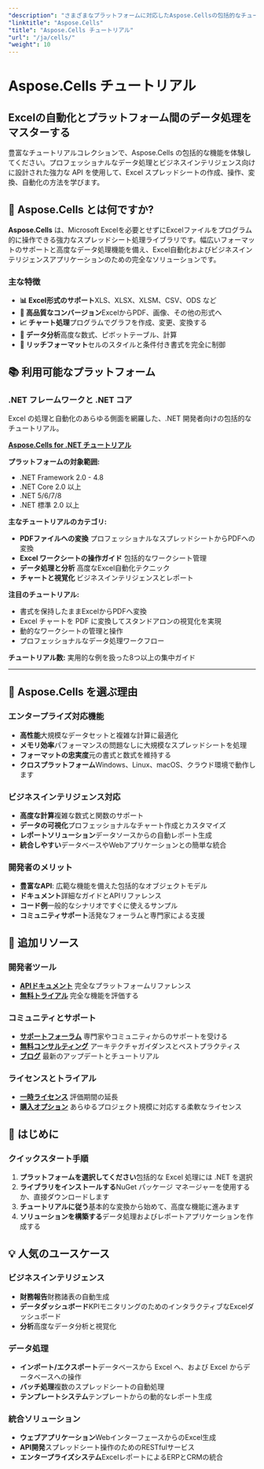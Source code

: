 ```yaml
---
"description": "さまざまなプラットフォームに対応したAspose.Cellsの包括的なチュートリアルとガイド。豊富なチュートリアルコレクションで、Excelスプレッドシートの処理、自動化、データ操作をマスターしましょう。"
"linktitle": "Aspose.Cells"
"title": "Aspose.Cells チュートリアル"
"url": "/ja/cells/"
"weight": 10
---
```


# Aspose.Cells チュートリアル

## Excelの自動化とプラットフォーム間のデータ処理をマスターする

豊富なチュートリアルコレクションで、Aspose.Cells の包括的な機能を体験してください。プロフェッショナルなデータ処理とビジネスインテリジェンス向けに設計された強力な API を使用して、Excel スプレッドシートの作成、操作、変換、自動化の方法を学びます。

## 🚀 Aspose.Cells とは何ですか?

**Aspose.Cells** は、Microsoft Excelを必要とせずにExcelファイルをプログラム的に操作できる強力なスプレッドシート処理ライブラリです。幅広いフォーマットのサポートと高度なデータ処理機能を備え、Excel自動化およびビジネスインテリジェンスアプリケーションのための完全なソリューションです。

### 主な特徴
- **📊 Excel形式のサポート**XLS、XLSX、XLSM、CSV、ODS など
- **🔄 高品質なコンバージョン**ExcelからPDF、画像、その他の形式へ
- **📈 チャート処理**プログラムでグラフを作成、変更、変換する
- **💾 データ分析**高度な数式、ピボットテーブル、計算
- **🎨 リッチフォーマット**セルのスタイルと条件付き書式を完全に制御

## 📚 利用可能なプラットフォーム

### .NET フレームワークと .NET コア
Excel の処理と自動化のあらゆる側面を網羅した、.NET 開発者向けの包括的なチュートリアル。

**[Aspose.Cells for .NET チュートリアル](./net/)**

**プラットフォームの対象範囲:**
- .NET Framework 2.0 - 4.8
- .NET Core 2.0 以上
- .NET 5/6/7/8
- .NET 標準 2.0 以上

**主なチュートリアルのカテゴリ:**
- **PDFファイルへの変換** プロフェッショナルなスプレッドシートからPDFへの変換
- **Excel ワークシートの操作ガイド** 包括的なワークシート管理
- **データ処理と分析** 高度なExcel自動化テクニック
- **チャートと視覚化** ビジネスインテリジェンスとレポート

**注目のチュートリアル:**
- 書式を保持したままExcelからPDFへ変換
- Excel チャートを PDF に変換してスタンドアロンの視覚化を実現
- 動的なワークシートの管理と操作
- プロフェッショナルなデータ処理ワークフロー

**チュートリアル数:** 実用的な例を扱った8つ以上の集中ガイド

---

## 🎯 Aspose.Cells を選ぶ理由

### **エンタープライズ対応機能**
- **高性能**大規模なデータセットと複雑な計算に最適化
- **メモリ効率**パフォーマンスの問題なしに大規模なスプレッドシートを処理
- **フォーマットの忠実度**元の書式と数式を維持する
- **クロスプラットフォーム**Windows、Linux、macOS、クラウド環境で動作します

### **ビジネスインテリジェンス対応**
- **高度な計算**複雑な数式と関数のサポート
- **データの可視化**プロフェッショナルなチャート作成とカスタマイズ
- **レポートソリューション**データソースからの自動レポート生成
- **統合しやすい**データベースやWebアプリケーションとの簡単な統合

### **開発者のメリット**
- **豊富なAPI**: 広範な機能を備えた包括的なオブジェクトモデル
- **ドキュメント**詳細なガイドとAPIリファレンス
- **コード例**一般的なシナリオですぐに使えるサンプル
- **コミュニティサポート**活発なフォーラムと専門家による支援

## 🔗 追加リソース

### **開発者ツール**
- **[APIドキュメント](https://reference.aspose.com/cells/)** 完全なプラットフォームリファレンス
- **[無料トライアル](https://releases.aspose.com/cells/net/)** 完全な機能を評価する

### **コミュニティとサポート**
- **[サポートフォーラム](https://forum.aspose.com/c/cells/9)** 専門家やコミュニティからのサポートを受ける
- **[無料コンサルティング](https://aspose.com/consulting)** アーキテクチャガイダンスとベストプラクティス
- **[ブログ](https://blog.aspose.com/category/cells/)** 最新のアップデートとチュートリアル

### **ライセンスとトライアル**
- **[一時ライセンス](https://purchase.conholdate.com/temporary-license/)** 評価期間の延長
- **[購入オプション](https://purchase.conholdate.com/)** あらゆるプロジェクト規模に対応する柔軟なライセンス

## 🚀 はじめに

### クイックスタート手順
1. **プラットフォームを選択してください**包括的な Excel 処理には .NET を選択
2. **ライブラリをインストールする**NuGet パッケージ マネージャーを使用するか、直接ダウンロードします
3. **チュートリアルに従う**基本的な変換から始めて、高度な機能に進みます
4. **ソリューションを構築する**データ処理およびレポートアプリケーションを作成する

## 💡 人気のユースケース

### **ビジネスインテリジェンス**
- **財務報告**財務諸表の自動生成
- **データダッシュボード**KPIモニタリングのためのインタラクティブなExcelダッシュボード
- **分析**高度なデータ分析と視覚化

### **データ処理**
- **インポート/エクスポート**データベースから Excel へ、および Excel からデータベースへの操作
- **バッチ処理**複数のスプレッドシートの自動処理
- **テンプレートシステム**テンプレートからの動的なレポート生成

### **統合ソリューション**
- **ウェブアプリケーション**WebインターフェースからのExcel生成
- **API開発**スプレッドシート操作のためのRESTfulサービス
- **エンタープライズシステム**ExcelレポートによるERPとCRMの統合